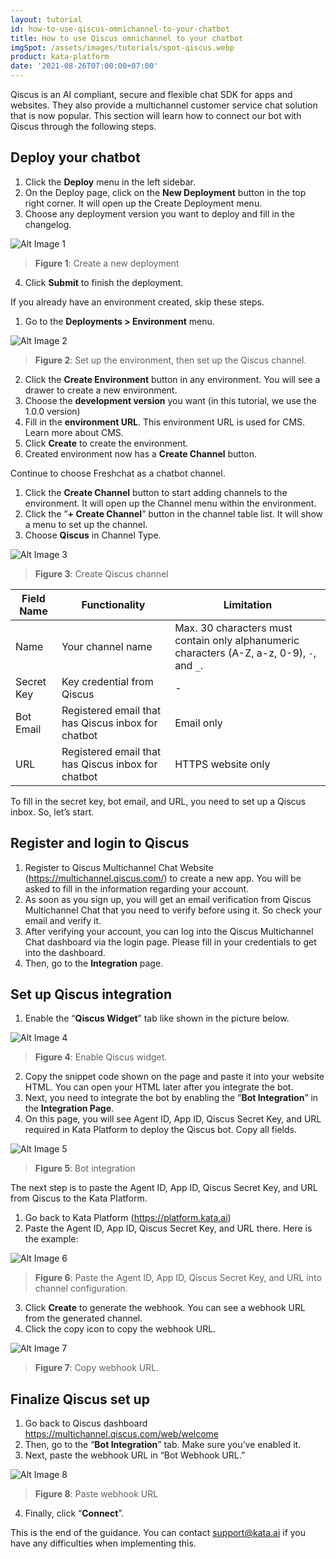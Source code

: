 ```yaml
---
layout: tutorial
id: how-to-use-qiscus-omnichannel-to-your-chatbot
title: How to use Qiscus omnichannel to your chatbot
imgSpot: /assets/images/tutorials/spot-qiscus.webp
product: kata-platform
date: '2021-08-26T07:00:00+07:00'
---
```


Qiscus is an AI compliant, secure and flexible chat SDK for apps and websites. They also provide a multichannel customer service chat solution that is now popular. This section will learn how to connect our bot with Qiscus through the following steps.

## Deploy your chatbot

1. Click the **Deploy** menu in the left sidebar.
2. On the Deploy page, click on the **New Deployment** button in the top right corner. It will open up the Create Deployment menu.
3. Choose any deployment version you want to deploy and fill in the changelog.

![Alt Image 1](https://lh5.googleusercontent.com/dvpyUOaDxzu0wbCpVdUwDWFrXAuphte-hnudP4Z7jPMZCle7hSIe3RVnQoH2O-NSxfPt6VZAyTfgqvS6ZnZabNfL447X4-UtEZJwpsxETPukgkIx0S--uQxMhhfW05P8OuGfm-m7)

> **Figure 1**: Create a new deployment

4. Click **Submit** to finish the deployment.

If you already have an environment created, skip these steps.

1. Go to the **Deployments > Environment** menu.

![Alt Image 2](https://lh3.googleusercontent.com/88Pxs5L8JuAmTCQNe8dxJwgPOFZVY72AJ3Vk_rdZqz7xKMnuMGT4En5cMB5kuNEl15BewuIbI54BwOcvpoIvx2f4rf1PfYba_XWGxxglpUGdGwvoWjwGEVmiFlZbrP8lwqUkp3v1)

> **Figure 2**: Set up the environment, then set up the Qiscus channel.

2. Click the **Create Environment** button in any environment. You will see a drawer to create a new environment.
3. Choose the **development version** you want (in this tutorial, we use the 1.0.0 version)
4. Fill in the **environment URL**. This environment URL is used for CMS. Learn more about CMS.
5. Click **Create** to create the environment.
6. Created environment now has a **Create Channel** button.

Continue to choose Freshchat as a chatbot channel.

1. Click the **Create Channel** button to start adding channels to the environment. It will open up the Channel menu within the environment.
2. Click the ”**+ Create Channel**” button in the channel table list. It will show a menu to set up the channel.
3. Choose **Qiscus** in Channel Type.

![Alt Image 3](https://lh4.googleusercontent.com/ls0ZhBnaEqJbd0EzEF33lttilhDqJwqauIK-FNc8Qrqzdl1J7I0KyMlODc9YoIhi8cdTlWdVLynndKfSJSQyOFxJJK3rFXiNPqVdHvxNDBNrmzH62U4Eh3hms8puCFVqT8AOTrm9)

> **Figure 3**: Create Qiscus channel

| Field Name | Functionality                                      | Limitation                                                                                  |
| ---------- | -------------------------------------------------- | ------------------------------------------------------------------------------------------- |
| Name       | Your channel name                                  | Max. 30 characters must contain only alphanumeric characters (A-Z, a-z, 0-9), `-`, and `_`. |
| Secret Key | Key credential from Qiscus                         | -                                                                                           |
| Bot Email  | Registered email that has Qiscus inbox for chatbot | Email only                                                                                  |
| URL        | Registered email that has Qiscus inbox for chatbot | HTTPS website only                                                                          |

To fill in the secret key, bot email, and URL, you need to set up a Qiscus inbox. So, let’s start.

## Register and login to Qiscus

1. Register to Qiscus Multichannel Chat Website (<a href="https://multichannel.qiscus.com/" target="_blank"><span>http</span>s://multichannel.qiscus.com/</a>) to create a new app. You will be asked to fill in the information regarding your account.
2. As soon as you sign up, you will get an email verification from Qiscus Multichannel Chat that you need to verify before using it. So check your email and verify it.
3. After verifying your account, you can log into the Qiscus Multichannel Chat dashboard via the login page. Please fill in your credentials to get into the dashboard.
4. Then, go to the **Integration** page.

## Set up Qiscus integration

1. Enable the “**Qiscus Widget**” tab like shown in the picture below.

![Alt Image 4](https://lh5.googleusercontent.com/1GJjJ9_KiU0o347aPuyETeMSGKtikUywh6L0K1eZrawVDwdyLtJV7oy4cOMa7x-yIY1aobagL1X77AcAUzBp6mZa4WiYOislTVZZC2WgJ11ZkK2sZZzAA_ZegADSYsUcDHmTi8O6)

> **Figure 4**: Enable Qiscus widget.

2. Copy the snippet code shown on the page and paste it into your website HTML. You can open your HTML later after you integrate the bot.
3. Next, you need to integrate the bot by enabling the “**Bot Integration**” in the **Integration Page**.
4. On this page, you will see Agent ID, App ID, Qiscus Secret Key, and URL required in Kata Platform to deploy the Qiscus bot. Copy all fields.

![Alt Image 5](https://lh5.googleusercontent.com/HX8bgSOSiOHHrm2pVT-5K-RLchYTq_3AFEAPN2GLs3sX3NjdSNGiYrU4gwbsM_MfL0oBfG2nrbI_AHMYC6rRz8Ml-6D7d306dbEydUsyHEIysfa8JrZp2XvCen0dEzapgdT-_qhE)

> **Figure 5**: Bot integration

The next step is to paste the Agent ID, App ID, Qiscus Secret Key, and URL from Qiscus to the Kata Platform.

1. Go back to Kata Platform (<a href="https://platform.kata.ai" target="_blank"><span>http</span>s://platform.kata.ai</a>)
2. Paste the Agent ID, App ID, Qiscus Secret Key, and URL there. Here is the example:

![Alt Image 6](https://lh5.googleusercontent.com/C8qEgXagNmauJuTZXU2R3X3RMfKRo7Kd4Y_R-At1d6Ad9oTqmU-KhDBZeVPwo_3fyjVNUL5ydxIUQudLPX3gZh3YrtjpzMZHDTBwuwNwy-hRNK9OAO5fbg7buZ2jgGJdn5WaD00R)

> **Figure 6**: Paste the Agent ID, App ID, Qiscus Secret Key, and URL into channel configuration.

3. Click **Create** to generate the webhook. You can see a webhook URL from the generated channel.
4. Click the copy icon to copy the webhook URL.

![Alt Image 7](https://lh3.googleusercontent.com/-bm2p8jYZsLQLLE4ZeHgXsJQtaQe09fBDtM2gNjuLhPFw4XVUzrudQPxCk8Ek8V3R8vduYAY_1cwsJpAnWDzRzHj1ABeqbst7Cq2J321Gx7RXtkhrAz3TvwCeAfL37B9L5i8JzxD)

> **Figure 7**: Copy webhook URL.

## Finalize Qiscus set up

1. Go back to Qiscus dashboard <a href="https://multichannel.qiscus.com/web/welcome" target="_blank"><span>http</span>s://multichannel.qiscus.com/web/welcome</a>
2. Then, go to the “**Bot Integration**” tab. Make sure you’ve enabled it.
3. Next, paste the webhook URL in “Bot Webhook URL.”

![Alt Image 8](https://lh5.googleusercontent.com/4prVthdWJHkoQZE5GnIi8BmgPzTleXHdCE5XOqd69NmU0ieECWMQc63_jAk71eg-_JfeSskuRt9-Q7knbZT_9ASphpKsfp0eRNbOzcH0j1kyvDLT9Hqsucg0dR7IwJ0iUNKwvX66)

> **Figure 8**: Paste webhook URL

4. Finally, click “**Connect**”.

This is the end of the guidance. You can contact support@kata.ai if you have any difficulties when implementing this.
